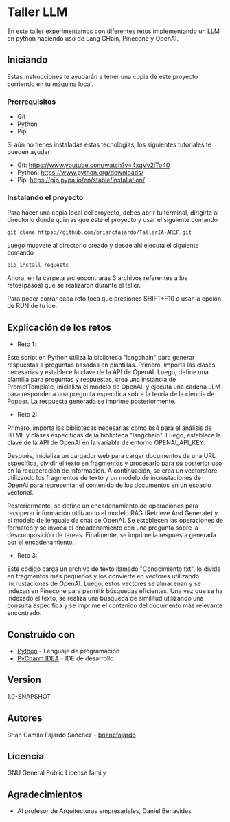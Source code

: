 # Taller LLM

En este taller experimentamos con diferentes retos implementando un LLM en python haciendo uso de Lang CHain,  Pinecone y OpenAI.

## Iniciando

Estas instrucciones te ayudarán a tener una copia de este proyecto corriendo en tu máquina local.

### Prerrequisitos

* Git 
* Python
* Pip

Si aún no tienes instaladas estas tecnologias, los siguientes tutoriales te pueden ayudar

* Git: https://www.youtube.com/watch?v=4xqVv2lTo40
* Python: https://www.python.org/downloads/
* Pip: https://pip.pypa.io/en/stable/installation/

### Instalando el proyecto

Para hacer una copia local del proyecto, debes abrir tu terminal, dirigirte al directorio donde quieras que este el proyecto y usar el siguiente comando

```
git clone https://github.com/briancfajardo/TallerIA-AREP.git
```

Luego muevete al directorio creado y desde ahi ejecuta el siguiente comando

```
pip install requests
```

Ahora, en la carpeta src encontrarás 3 archivos referentes a los retos(pasos) que se realizaron durante el taller.

Para poder corrar cada reto toca que presiones SHIFT+F10 o usar la opción de RUN de tu ide.

## Explicación de los retos

- Reto 1:

Este script en Python utiliza la biblioteca "langchain" para generar respuestas a preguntas basadas en plantillas. Primero, importa las clases necesarias y establece la clave de la API de OpenAI. Luego, define una plantilla para preguntas y respuestas, crea una instancia de PromptTemplate, inicializa el modelo de OpenAI, y ejecuta una cadena LLM para responder a una pregunta específica sobre la teoría de la ciencia de Popper. La respuesta generada se imprime posteriormente.

- Reto 2:

Primero, importa las bibliotecas necesarias como bs4 para el análisis de HTML y clases específicas de la biblioteca "langchain". Luego, establece la clave de la API de OpenAI en la variable de entorno OPENAI_API_KEY.

Después, inicializa un cargador web para cargar documentos de una URL específica, dividir el texto en fragmentos y procesarlo para su posterior uso en la recuperación de información. A continuación, se crea un vectorstore utilizando los fragmentos de texto y un modelo de incrustaciones de OpenAI para representar el contenido de los documentos en un espacio vectorial.

Posteriormente, se define un encadenamiento de operaciones para recuperar información utilizando el modelo RAG (Retrieve And Generate) y el modelo de lenguaje de chat de OpenAI. Se establecen las operaciones de formateo y se invoca el encadenamiento con una pregunta sobre la descomposición de tareas. Finalmente, se imprime la respuesta generada por el encadenamiento.

- Reto 3:

Este código carga un archivo de texto llamado "Conocimiento.txt", lo divide en fragmentos más pequeños y los convierte en vectores utilizando incrustaciones de OpenAI. Luego, estos vectores se almacenan y se indexan en Pinecone para permitir búsquedas eficientes. Una vez que se ha indexado el texto, se realiza una búsqueda de similitud utilizando una consulta específica y se imprime el contenido del documento más relevante encontrado.

## Construido con

* [Python](https://www.python.org/) - Lenguaje de programación
* [PyCharm IDEA](https://www.jetbrains.com/es-es/pycharm/) - IDE de desarrollo

## Version

1.0-SNAPSHOT

## Autores

Brian Camilo Fajardo Sanchez - [briancfajardo](https://github.com/briancfajardo)

## Licencia

GNU General Public License family

## Agradecimientos

* Al profesor de Arquitecturas empresariales, Daniel Benavides
